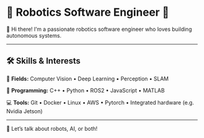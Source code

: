 # 🤖 Robotics Software Engineer 🤖

👋 Hi there! I’m a passionate robotics software engineer who loves building autonomous systems.  

---

## 🛠 Skills & Interests  

📡 **Fields:** Computer Vision • Deep Learning • Perception • SLAM

🧠 **Programming:** C++ • Python • ROS2 • JavaScript • MATLAB

💻 **Tools:** Git • Docker • Linux • AWS • Pytorch • Integrated hardware (e.g. Nvidia Jetson)

---

💬 Let’s talk about robots, AI, or both!
